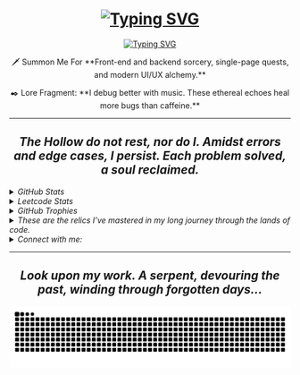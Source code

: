 <h1 align="center"><a href="https://git.io/typing-svg"><img src="https://readme-typing-svg.herokuapp.com?font=Cormorant+Garamond&color=F5F5F5&width=600&size=25&repeat=false&lines=You+aren't+a+hollow,+are+you?+Greetings,+my+name+is+Avinash" alt="Typing SVG" /></a><br>
</h1>

<div align="center">
  <a href="https://git.io/typing-svg">
    <img src="https://readme-typing-svg.herokuapp.com?font=Cormorant+Garamond&color=F5F5F5&size=25&width=600&repeat=false&lines=-Charting+unknown+lands+with+code+as+my+blade.+(•̀+ω+•́)+✧" alt="Typing SVG" />
  </a>
  <p>🗡️  Summon Me For **Front-end and backend sorcery, single-page quests, and modern UI/UX alchemy.**</p>
 <p>✒️  Lore Fragment: **I debug better with music. These ethereal echoes heal more bugs than caffeine.**</p>
</div>

---

<div align='center'>
    <h2><i>The Hollow do not rest, nor do I. Amidst errors and edge cases, I persist. Each problem solved, a soul reclaimed.</h2>
</div>

<details>
  <summary>GitHub Stats</summary>
  <p><img align="center" src="https://github-readme-stats.vercel.app/api?username=avinashxdubey&show_icons=true&locale=en&cache_seconds=3600&theme=gruvbox" /></p><br>
<p><img src="https://github-readme-streak-avinashxdubey.vercel.app?user=AvinashxDubey&theme=gruvbox" alt="GitHub Streak" /></a></p>
</details>

<details>
   <summary>Leetcode Stats</summary>
   <p>
     <img alt="leetcode-card" src="https://leetcard.jacoblin.cool/AvinashDubey8780?theme=dark&font=Average%20Sans&ext=heatmap">
   </p>
 </details>

<details>
  <summary>GitHub Trophies</summary>
   <p align="left"><img src="https://github-profile-trophy.vercel.app/?username=avinashxdubey&theme=gruvbox&cache_bust=2" alt="avinashxdubey" /> </p> 
</details>

<div>
  <details>
    <summary><i>These are the relics I’ve mastered in my long journey through the lands of code.</summary>
  <div align="left">
  <h3>Languages: </h3>
  <p>
    <a href="https://www.java.com" target="_blank" rel="noreferrer">
      <img src="https://raw.githubusercontent.com/devicons/devicon/master/icons/java/java-original.svg" alt="java" width="40" height="40"/>
    </a>
    <a href="https://developer.mozilla.org/en-US/docs/Web/JavaScript" target="_blank" rel="noreferrer">
      <img src="https://raw.githubusercontent.com/devicons/devicon/master/icons/javascript/javascript-original.svg" alt="javascript" width="40" height="40"/>
    </a>
    <a href="https://www.python.org" target="_blank" rel="noreferrer">
      <img src="https://raw.githubusercontent.com/devicons/devicon/master/icons/python/python-original.svg" alt="python" width="40" height="40"/>
    </a>
  </p>
  
  <h3>Frontend:</h3>
  <p>
    <a href="https://reactjs.org/" target="_blank" rel="noreferrer">
      <img src="https://raw.githubusercontent.com/devicons/devicon/master/icons/react/react-original-wordmark.svg" alt="react" width="40" height="40"/>
    </a>
    <a href="https://getbootstrap.com" target="_blank" rel="noreferrer">
      <img src="https://raw.githubusercontent.com/devicons/devicon/master/icons/bootstrap/bootstrap-plain-wordmark.svg" alt="bootstrap" width="40" height="40"/>
    </a>
    <a href="https://www.w3schools.com/css/" target="_blank" rel="noreferrer">
      <img src="https://raw.githubusercontent.com/devicons/devicon/master/icons/css3/css3-original-wordmark.svg" alt="css3" width="40" height="40"/>
    </a>
    <a href="https://www.w3.org/html/" target="_blank" rel="noreferrer">
      <img src="https://raw.githubusercontent.com/devicons/devicon/master/icons/html5/html5-original-wordmark.svg" alt="html5" width="40" height="40"/>
    </a>
    <a href="https://tailwindcss.com/" target="_blank" rel="noreferrer">
      <img src="https://www.vectorlogo.zone/logos/tailwindcss/tailwindcss-icon.svg" alt="tailwind" width="40" height="40"/>
    </a>
  </p>
  
  <h3>Backend:</h3>
  <p>
    <a href="https://nodejs.org" target="_blank" rel="noreferrer">
      <img src="https://raw.githubusercontent.com/devicons/devicon/master/icons/nodejs/nodejs-original-wordmark.svg" alt="nodejs" width="40" height="40"/>
    </a>
    <a href="https://expressjs.com" target="_blank" rel="noreferrer">
      <img src="https://img.icons8.com/?size=100&id=kg46nzoJrmTR&format=png&color=000000" width="40" height="40" />
    </a>
    <a href="https://spring.io/" target="_blank" rel="noreferrer">
      <img src="https://www.vectorlogo.zone/logos/springio/springio-icon.svg" alt="spring" width="40" height="40"/>
    </a>
  </p>
  
  <h3>Hosting & Cloud:</h3>
  <p>
    <a href="https://firebase.google.com/" target="_blank" rel="noreferrer">
      <img src="https://www.vectorlogo.zone/logos/firebase/firebase-icon.svg" alt="firebase" width="40" height="40"/>
    </a>
    <a href="https://heroku.com" target="_blank" rel="noreferrer">
      <img src="https://www.vectorlogo.zone/logos/heroku/heroku-icon.svg" alt="heroku" width="40" height="40"/>
    </a>
  </p>
  
  <h3>Databases:</h3>
  <p>
    <a href="https://www.mongodb.com/" target="_blank" rel="noreferrer">
      <img src="https://raw.githubusercontent.com/devicons/devicon/master/icons/mongodb/mongodb-original-wordmark.svg" alt="mongodb" width="40" height="40"/>
    </a>
    <a href="https://www.mysql.com/" target="_blank" rel="noreferrer">
      <img src="https://raw.githubusercontent.com/devicons/devicon/master/icons/mysql/mysql-original-wordmark.svg" alt="mysql" width="40" height="40"/>
    </a>
  </p>
  
  <h3>Other Tools:</h3>
  <p>
    <a href="https://git-scm.com/" target="_blank" rel="noreferrer">
      <img src="https://www.vectorlogo.zone/logos/git-scm/git-scm-icon.svg" alt="git" width="40" height="40"/>
    </a>
    <a href="https://postman.com" target="_blank" rel="noreferrer">
      <img src="https://www.vectorlogo.zone/logos/getpostman/getpostman-icon.svg" alt="postman" width="40" height="40"/>
    </a>
    <a href="https://www.linux.org/" target="_blank" rel="noreferrer">
      <img src="https://raw.githubusercontent.com/devicons/devicon/master/icons/linux/linux-original.svg" alt="linux" width="40" height="40"/>
    </a>
  </p>
  </div>
  </details>
</div>

<details>
  <summary>Connect with me:</summary>
  <p align="left" style="margin4px">
  &nbsp;&nbsp; <a href="https://linkedin.com/in/avinashxdubey" target="blank" ><img align="center" src="https://raw.githubusercontent.com/rahuldkjain/github-profile-readme-generator/master/src/images/icons/Social/linked-in-alt.svg" alt="avinashxdubey" height="30" width="40" /></a>     
  &nbsp;&nbsp;<a href="https://www.leetcode.com/avinashdubey8780" target="blank"><img align="center" src="https://raw.githubusercontent.com/rahuldkjain/github-profile-readme-generator/master/src/images/icons/Social/leet-code.svg" alt="avinashdubey8780" height="30" width="40" /></a>
  </p>
</details>

---

<div align="center">
    <h2><i>Look upon my work. A serpent, devouring the past, winding through forgotten days...</h2>
    <picture>
      <source media="(prefers-color-scheme: dark)" srcset="https://raw.githubusercontent.com/AvinashxDubey/AvinashxDubey/output/github-contribution-grid-snake-dark.svg">
      <source media="(prefers-color-scheme: light)" srcset="https://raw.githubusercontent.com/AvinashxDubey/AvinashxDubey/output/github-contribution-grid-snake.svg">
      <img alt="github contribution grid snake animation" src="https://raw.githubusercontent.com/AvinashxDubey/AvinashxDubey/output/github-contribution-grid-snake.svg">
    </picture>
</div>
